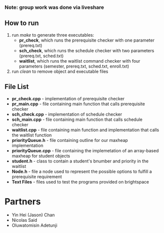 <h3>Note: group work was done via liveshare</h3>

<h2>How to run</h2>
<ol>
    <li> run <i>make</i> to generate three executables:
    <ul>
        <li><b>pr_check</b>, which runs the prerequisite checker with one parameter (prereq.txt)
        <li><b>sch_check</b>, which runs the schedule checker with two parameters (prereq.txt, sched.txt)
        <li><b>waitlist</b>, which runs the waitlist command checker with four parameters (semester, prereq.txt, sched.txt, enroll.txt)
    </ul>
    <li> run <i>clean</i> to remove object and executable files
</ol>

<h2>File List</h2>
<ul>
    <li> <b>pr_check.cpp</b> - implementation of prerequisite checker
    <li> <b>pr_main.cpp</b> - file containing main function that calls prerequisite checker
    <li> <b>sch_check.cpp</b> - implementation of schedule checker
    <li> <b>sch_main.cpp</b> - file containing main function that calls schedule checker
    <li> <b>waitlist.cpp</b> - file containing main function and implementation that calls the waitlist function
    <li> <b>priorityQueue.h</b> - file containing outline for our maxheap implementation
    <li> <b>priorityQueue.cpp</b> - file containing the implemetation of an array-based maxheap for student objects
    <li> <b>student.h</b> - class to contain a student's bnumber and priority in the waitlist
    <li> <b>Node.h</b> - file a node used to represent the possible options to fulfill a prerequisite requirement
    <li> <b>Text Files</b> - files used to test the programs provided on brightspace
</ul>

<h1>Partners</h1>
<ul>
    <li> Yin Hei (Jason) Chan
    <li> Nicolas Said
    <li> Oluwatomisin Adetunji
</ul>
